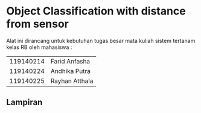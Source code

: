 # Object Classification with distance from sensor

Alat ini dirancang untuk kebutuhan tugas besar mata kuliah sistem tertanam kelas RB oleh mahasiswa :

|||
|-|-|
|119140214|Farid Anfasha|
|119140224|Andhika Putra|
|119140225|Rayhan Atthala|

## Lampiran
